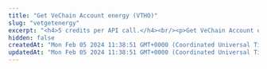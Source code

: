 ```yaml
---
title: "Get VeChain Account energy (VTHO)"
slug: "vetgetenergy"
excerpt: "<h4>5 credits per API call.</h4><br/><p>Get VeChain Account energy in VTHO. VTHO is used for paying for the transaction fee.</p>"
hidden: false
createdAt: "Mon Feb 05 2024 11:38:51 GMT+0000 (Coordinated Universal Time)"
updatedAt: "Mon Feb 05 2024 11:38:51 GMT+0000 (Coordinated Universal Time)"
---
```

